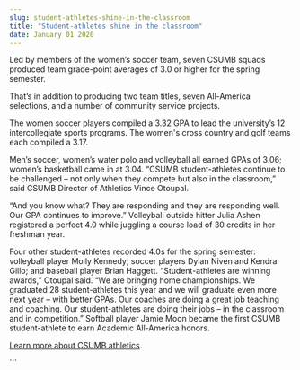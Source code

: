 ```yaml
---
slug: student-athletes-shine-in-the-classroom
title: "Student-athletes shine in the classroom"
date: January 01 2020
---
```


 
<p>
  Led by members of the women’s soccer team, seven CSUMB squads produced team
  grade-point averages of 3.0 or higher for the spring semester.
</p>
<p>
  That’s in addition to producing two team titles, seven All-America selections,
  and a number of community service projects.
</p>
<p>
  The women soccer players compiled a 3.32 GPA to lead the university’s 12
  intercollegiate sports programs. The women's cross country and golf teams each
  compiled a 3.17.
</p>
<p>
  Men’s soccer, women’s water polo and volleyball all earned GPAs of 3.06;
  women’s basketball came in at 3.04. “CSUMB student-athletes continue to be
  challenged – not only when they compete but also in the classroom,” said CSUMB
  Director of Athletics Vince Otoupal.
</p>
<p>
  “And you know what? They are responding and they are responding well. Our GPA
  continues to improve.” Volleyball outside hitter Julia Ashen registered a
  perfect 4.0 while juggling a course load of 30 credits in her freshman year.
</p>
<p>
  Four other student-athletes recorded 4.0s for the spring semester: volleyball
  player Molly Kennedy; soccer players Dylan Niven and Kendra Gillo; and
  baseball player Brian Haggett. “Student-athletes are winning awards,” Otoupal
  said. “We are bringing home championships. We graduated 28 student-athletes
  this year and we will graduate even more next year – with better GPAs. Our
  coaches are doing a great job teaching and coaching. Our student-athletes are
  doing their jobs – in the classroom and in competition.” Softball player Jamie
  Moon became the first CSUMB student-athlete to earn Academic All-America
  honors.
</p>
<p>
  <a href="https://otterathletics.com/">Learn more about CSUMB athletics</a>.
</p>
```
